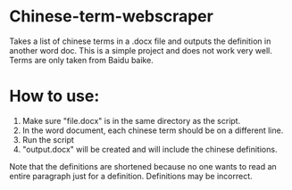 # Chinese-term-webscraper
Takes a list of chinese terms in a .docx file and outputs the definition in another word doc. This is a simple project and does not work very well.
Terms are only taken from Baidu baike.
# How to use:
1. Make sure "file.docx" is in the same directory as the script.
2. In the word document, each chinese term should be on a different line.
3. Run the script
4. "output.docx" will be created and will include the chinese definitions.

Note that the definitions are shortened because no one wants to read an entire paragraph just for a definition.
Definitions may be incorrect.
